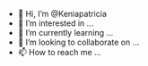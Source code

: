 - 👋 Hi, I’m @Keniapatricia
- 👀 I’m interested in ...
- 🌱 I’m currently learning ...
- 💞️ I’m looking to collaborate on ...
- 📫 How to reach me ...

<!---
Keniapatricia/Keniapatricia is a ✨ special ✨ repository because its `README.md` (this file) appears on your GitHub profile.
You can click the Preview link to take a look at your changes.
--->
